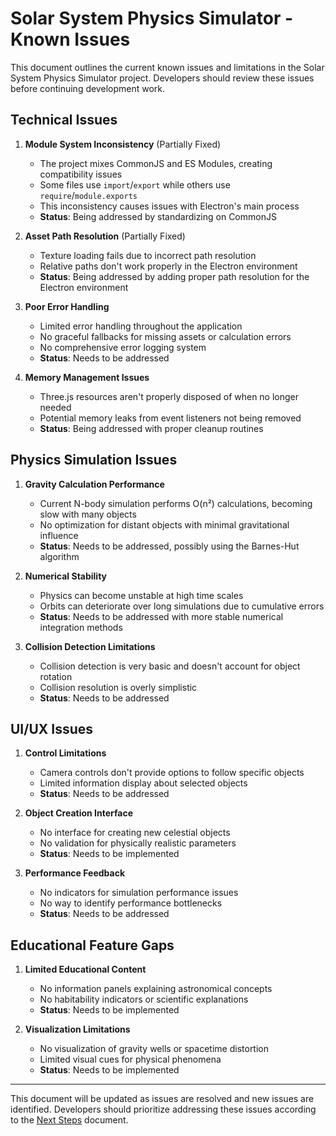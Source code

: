 # Solar System Physics Simulator - Known Issues

This document outlines the current known issues and limitations in the Solar System Physics Simulator project. Developers should review these issues before continuing development work.

## Technical Issues

1. **Module System Inconsistency** (Partially Fixed)
   - The project mixes CommonJS and ES Modules, creating compatibility issues
   - Some files use `import`/`export` while others use `require`/`module.exports`
   - This inconsistency causes issues with Electron's main process
   - **Status**: Being addressed by standardizing on CommonJS

2. **Asset Path Resolution** (Partially Fixed)
   - Texture loading fails due to incorrect path resolution
   - Relative paths don't work properly in the Electron environment
   - **Status**: Being addressed by adding proper path resolution for the Electron environment

3. **Poor Error Handling**
   - Limited error handling throughout the application
   - No graceful fallbacks for missing assets or calculation errors
   - No comprehensive error logging system
   - **Status**: Needs to be addressed

4. **Memory Management Issues**
   - Three.js resources aren't properly disposed of when no longer needed
   - Potential memory leaks from event listeners not being removed
   - **Status**: Being addressed with proper cleanup routines

## Physics Simulation Issues

1. **Gravity Calculation Performance**
   - Current N-body simulation performs O(n²) calculations, becoming slow with many objects
   - No optimization for distant objects with minimal gravitational influence
   - **Status**: Needs to be addressed, possibly using the Barnes-Hut algorithm

2. **Numerical Stability**
   - Physics can become unstable at high time scales
   - Orbits can deteriorate over long simulations due to cumulative errors
   - **Status**: Needs to be addressed with more stable numerical integration methods

3. **Collision Detection Limitations**
   - Collision detection is very basic and doesn't account for object rotation
   - Collision resolution is overly simplistic
   - **Status**: Needs to be addressed

## UI/UX Issues

1. **Control Limitations**
   - Camera controls don't provide options to follow specific objects
   - Limited information display about selected objects
   - **Status**: Needs to be addressed

2. **Object Creation Interface**
   - No interface for creating new celestial objects
   - No validation for physically realistic parameters
   - **Status**: Needs to be implemented

3. **Performance Feedback**
   - No indicators for simulation performance issues
   - No way to identify performance bottlenecks
   - **Status**: Needs to be addressed

## Educational Feature Gaps

1. **Limited Educational Content**
   - No information panels explaining astronomical concepts
   - No habitability indicators or scientific explanations
   - **Status**: Needs to be implemented

2. **Visualization Limitations**
   - No visualization of gravity wells or spacetime distortion
   - Limited visual cues for physical phenomena
   - **Status**: Needs to be implemented

---

This document will be updated as issues are resolved and new issues are identified. Developers should prioritize addressing these issues according to the [Next Steps](../NEXT_STEPS.md) document.